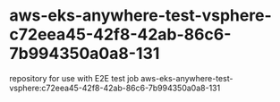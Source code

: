 # aws-eks-anywhere-test-vsphere-c72eea45-42f8-42ab-86c6-7b994350a0a8-131
repository for use with E2E test job aws-eks-anywhere-test-vsphere:c72eea45-42f8-42ab-86c6-7b994350a0a8-131
